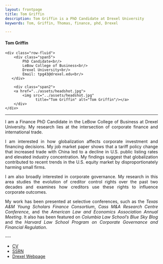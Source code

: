 ```yaml
---
layout: frontpage
title: Tom Griffin
description: Tom Griffin is a PhD Candidate at Drexel University
keywords: Tom, Griffin, Thomas, finance, phd, Drexel

---
```

<div class="container">
<h4><a name="contact"></a>Tom Griffin</h4>

    <div class="row-fluid">
        <div class="span5">
            PhD Candidate<br/>
            LeBow College of Business<br/>
            Drexel University<br/>
            Email: tpg43@drexel.edu<br/>
       </div>
       
        <div class="span2">
        <a href="../assets/headshot.jpg">
            <img src="../assets/headshot.jpg"
                  title="Tom Griffin" alt="Tom Griffin"/></a>
        </div>
    </div>
</div>

---
<div align="justify"> 
    
<p>I am a Finance PhD Candidate in the LeBow College of Business at Drexel University. My research lies at the intersection of corporate finance and international trade.</p>

<p>I am interested in how globalization affects corporate investment and financing decisions. My job market paper shows that a tariff policy change that increased trade with China led to a decline in U.S. public listing rates and elevated industry concentration. My findings suggest that globalization contributed to recent trends in the U.S. equity market by disproportionately harming small firms. </p>

<p>I am also broadly interested in corporate governance. My research in this area studies the evolution of creditor control rights over the past two decades and examines how creditors use these rights to influence corporate outcomes.</p>

<p>My work has been presented at selective conferences, such as the <i>Texas A&M Young Scholars Finance Consortium</i>, <i>Cass M&A Research Centre Conference</i>, and the <i>American Law and Economics Association Annual Meeting</i>. It also has been featured on <i>Columbia Law School’s Blue Sky Blog</i> and the <i>Harvard Law School Program on Corporate Governance and Financial Regulation</i>.</p>

</div>
---
<div class="navbar">
  <div class="navbar-inner">
      <ul class="nav">
          <li><a href="{{ BASE_PATH }}/assets/CV.pdf">CV</a></li>
          <li><a href="https://papers.ssrn.com/sol3/cf_dev/AbsByAuth.cfm?per_id=2172098">SSRN</a></li>
          <li><a href="https://www.lebow.drexel.edu/people/thomasgriffin">Drexel Webpage</a></li>
      </ul>
  </div>
</div>
